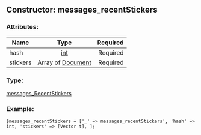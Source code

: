 ## Constructor: messages\_recentStickers  

### Attributes:

| Name     |    Type       | Required |
|----------|:-------------:|---------:|
|hash|[int](../types/int.md) | Required|
|stickers|Array of [Document](../types/Document.md) | Required|
### Type: 

[messages\_RecentStickers](../types/messages_RecentStickers.md)
### Example:

```
$messages_recentStickers = ['_' => messages_recentStickers', 'hash' => int, 'stickers' => [Vector t], ];
```